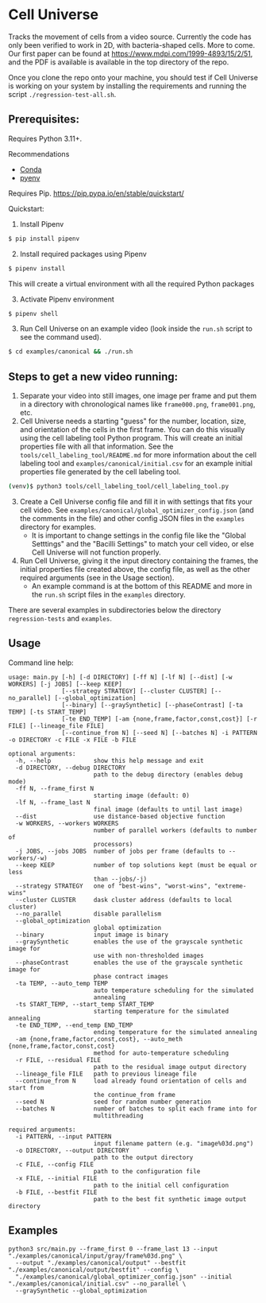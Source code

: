 Cell Universe
=============

Tracks the movement of cells from a video source. Currently the code has only been verified to work in 2D, with bacteria-shaped cells. More to come. Our first paper can be found at https://www.mdpi.com/1999-4893/15/2/51, and the PDF is available is available in the top directory of the repo.

Once you clone the repo onto your machine, you should test if Cell Universe is working on your system by installing the requirements and running the script `./regression-test-all.sh`.

Prerequisites:
-----------
Requires Python 3.11+.

Recommendations
- [Conda](https://docs.conda.io/en/latest/miniconda.html)
- [pyenv](https://github.com/pyenv/pyenv#homebrew-in-macos)

Requires Pip.
https://pip.pypa.io/en/stable/quickstart/

Quickstart:

1. Install Pipenv
```bash
$ pip install pipenv
```

2. Install required packages using Pipenv
```bash
$ pipenv install
```
This will create a virtual environment with all the required Python packages

3. Activate Pipenv environment
```bash
$ pipenv shell
```

3. Run Cell Universe on an example video (look inside the `run.sh` script to see the command used).
```bash
$ cd examples/canonical && ./run.sh
```

Steps to get a new video running:
---------------------------------
1. Separate your video into still images, one image per frame and put them in a directory with chronological names like `frame000.png`, `frame001.png`, etc.
2. Cell Universe needs a starting "guess" for the number, location, size, and orientation of the cells in the first frame. You can do this visually using the cell labeling tool Python program. This will create an initial properties file with all that information. See the `tools/cell_labeling_tool/README.md` for more information about the cell labeling tool and `examples/canonical/initial.csv` for an example initial properties file generated by the cell labeling tool.
```bash
(venv)$ python3 tools/cell_labeling_tool/cell_labeling_tool.py
```
3. Create a Cell Universe config file and fill it in with settings that fits your cell video. See `examples/canonical/global_optimizer_config.json` (and the comments in the file) and other config JSON files in the `examples` directory for examples.
    * It is important to change settings in the config file like the "Global Setttings" and the "Bacilli Settings" to match your cell video, or else Cell Universe will not function properly.
4. Run Cell Universe, giving it the input directory containing the frames, the initial properties file created above, the config file, as well as the other required arguments (see in the Usage section).
    * An example command is at the bottom of this README and more in the `run.sh` script files in the `examples` directory.

There are several examples in subdirectories below the directory `regression-tests` and `examples`.

Usage
-----

Command line help:

``` sourceCode
usage: main.py [-h] [-d DIRECTORY] [-ff N] [-lf N] [--dist] [-w WORKERS] [-j JOBS] [--keep KEEP]
               [--strategy STRATEGY] [--cluster CLUSTER] [--no_parallel] [--global_optimization]
               [--binary] [--graySynthetic] [--phaseContrast] [-ta TEMP] [-ts START_TEMP]
               [-te END_TEMP] [-am {none,frame,factor,const,cost}] [-r FILE] [--lineage_file FILE]
               [--continue_from N] [--seed N] [--batches N] -i PATTERN -o DIRECTORY -c FILE -x FILE -b FILE
               
optional arguments:
  -h, --help            show this help message and exit
  -d DIRECTORY, --debug DIRECTORY
                        path to the debug directory (enables debug mode)
  -ff N, --frame_first N
                        starting image (default: 0)
  -lf N, --frame_last N
                        final image (defaults to until last image)
  --dist                use distance-based objective function
  -w WORKERS, --workers WORKERS
                        number of parallel workers (defaults to number of
                        processors)
  -j JOBS, --jobs JOBS  number of jobs per frame (defaults to --workers/-w)
  --keep KEEP           number of top solutions kept (must be equal or less
                        than --jobs/-j)
  --strategy STRATEGY   one of "best-wins", "worst-wins", "extreme-wins"
  --cluster CLUSTER     dask cluster address (defaults to local cluster)
  --no_parallel         disable parallelism
  --global_optimization
                        global optimization
  --binary              input image is binary
  --graySynthetic       enables the use of the grayscale synthetic image for
                        use with non-thresholded images
  --phaseContrast       enables the use of the grayscale synthetic image for
                        phase contract images
  -ta TEMP, --auto_temp TEMP
                        auto temperature scheduling for the simulated
                        annealing
  -ts START_TEMP, --start_temp START_TEMP
                        starting temperature for the simulated annealing
  -te END_TEMP, --end_temp END_TEMP
                        ending temperature for the simulated annealing
  -am {none,frame,factor,const,cost}, --auto_meth {none,frame,factor,const,cost}
                        method for auto-temperature scheduling
  -r FILE, --residual FILE
                        path to the residual image output directory
  --lineage_file FILE   path to previous lineage file
  --continue_from N     load already found orientation of cells and start from
                        the continue_from frame
  --seed N              seed for random number generation
  --batches N           number of batches to split each frame into for
                        multithreading

required arguments:
  -i PATTERN, --input PATTERN
                        input filename pattern (e.g. "image%03d.png")
  -o DIRECTORY, --output DIRECTORY
                        path to the output directory
  -c FILE, --config FILE
                        path to the configuration file
  -x FILE, --initial FILE
                        path to the initial cell configuration
  -b FILE, --bestfit FILE
                        path to the best fit synthetic image output directory
```

Examples
--------

``` sourceCode
python3 src/main.py --frame_first 0 --frame_last 13 --input "./examples/canonical/input/gray/frame%03d.png" \
  --output "./examples/canonical/output" --bestfit "./examples/canonical/output/bestfit" --config \
  "./examples/canonical/global_optimizer_config.json" --initial "./examples/canonical/initial.csv" --no_parallel \
  --graySynthetic --global_optimization
```
